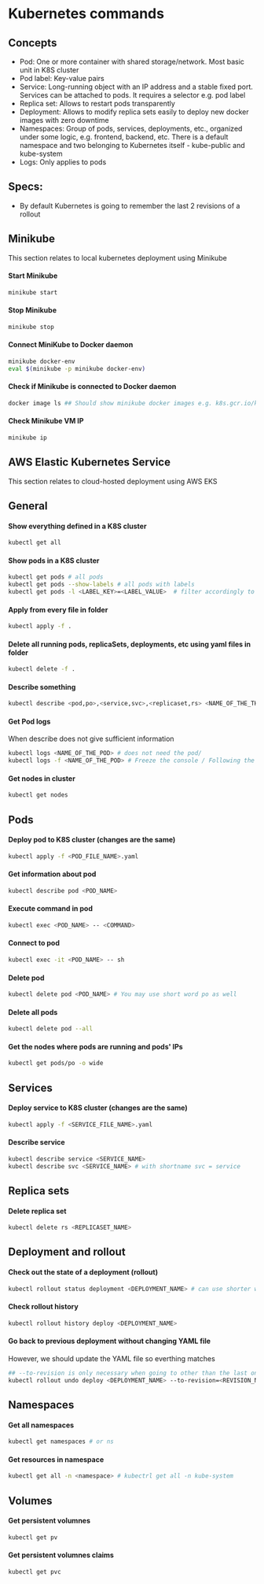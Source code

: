 # Kubernetes commands

## Concepts

* Pod: One or more container with shared storage/network. Most basic unit in K8S cluster
* Pod label: Key-value pairs
* Service: Long-running object with an IP address and a stable fixed port. Services can be attached to pods. It requires a selector e.g. pod label
* Replica set: Allows to restart pods transparently
* Deployment: Allows to modify replica sets easily to deploy new docker images with zero downtime
* Namespaces: Group of pods, services, deployments, etc., organized under some logic, e.g. frontend, backend, etc. There is a default namespace and two belonging to Kubernetes itself - kube-public and kube-system
* Logs: Only applies to pods

## Specs:

* By default Kubernetes is going to remember the last 2 revisions of a rollout

## Minikube

This section relates to local kubernetes deployment using Minikube

#### Start Minikube

```bash
minikube start
```

#### Stop Minikube

```bash
minikube stop
```

#### Connect MiniKube to Docker daemon

```bash
minikube docker-env
eval $(minikube -p minikube docker-env)
```

#### Check if Minikube is connected to Docker daemon

```bash
docker image ls ## Should show minikube docker images e.g. k8s.gcr.io/kube-apiserver
```

#### Check Minikube VM IP

```bash
minikube ip
```

## AWS Elastic Kubernetes Service

This section relates to cloud-hosted deployment using AWS EKS 

## General

#### Show everything defined in a K8S cluster

```bash
kubectl get all
```

#### Show pods in a K8S cluster

```bash
kubectl get pods # all pods
kubectl get pods --show-labels # all pods with labels
kubectl get pods -l <LABEL_KEY>=<LABEL_VALUE>  # filter accordingly to labels
```

#### Apply from every file in folder

```bash
kubectl apply -f .
```

#### Delete all running pods, replicaSets, deployments, etc using yaml files in folder

```bash
kubectl delete -f .
```

#### Describe something

```bash
kubectl describe <pod,po>,<service,svc>,<replicaset,rs> <NAME_OF_THE_THING>
```

#### Get Pod logs 

When describe does not give sufficient information

```bash
kubectl logs <NAME_OF_THE_POD> # does not need the pod/
kubectl logs -f <NAME_OF_THE_POD> # Freeze the console / Following the log. If it stops it is because the container was restarted
```

#### Get nodes in cluster

```bash
kubectl get nodes
```

## Pods

#### Deploy pod to K8S cluster (changes are the same)

```bash
kubectl apply -f <POD_FILE_NAME>.yaml
```

#### Get information about pod

```bash
kubectl describe pod <POD_NAME>
```

#### Execute command in pod

```bash
kubectl exec <POD_NAME> -- <COMMAND>
```

#### Connect to pod

```bash
kubectl exec -it <POD_NAME> -- sh
```

#### Delete pod

```bash
kubectl delete pod <POD_NAME> # You may use short word po as well
```

#### Delete all pods

```bash
kubectl delete pod --all
```

#### Get the nodes where pods are running and pods' IPs

```bash
kubectl get pods/po -o wide
```


## Services

#### Deploy service to K8S cluster (changes are the same)

```bash
kubectl apply -f <SERVICE_FILE_NAME>.yaml
```

#### Describe service

```bash
kubectl describe service <SERVICE_NAME>
kubectl describe svc <SERVICE_NAME> # with shortname svc = service
```

## Replica sets

#### Delete replica set

```bash
kubectl delete rs <REPLICASET_NAME> 
```

## Deployment and rollout

#### Check out the state of a deployment (rollout)

```bash
kubectl rollout status deployment <DEPLOYMENT_NAME> # can use shorter word deploy as well
```

#### Check rollout history 

```bash
kubectl rollout history deploy <DEPLOYMENT_NAME> 
```

#### Go back to previous deployment without changing YAML file

However, we should update the YAML file so everthing matches

```bash
## --to-revision is only necessary when going to other than the last one 
kubectl rollout undo deploy <DEPLOYMENT_NAME> --to-revision=<REVISION_NUMBER>
```

## Namespaces

#### Get all namespaces

```bash
kubectl get namespaces # or ns
```

#### Get resources in namespace

```bash
kubectl get all -n <namespace> # kubectrl get all -n kube-system
```

## Volumes

#### Get persistent volumnes

```bash
kubectl get pv
```
#### Get persistent volumnes claims

```bash
kubectl get pvc
```